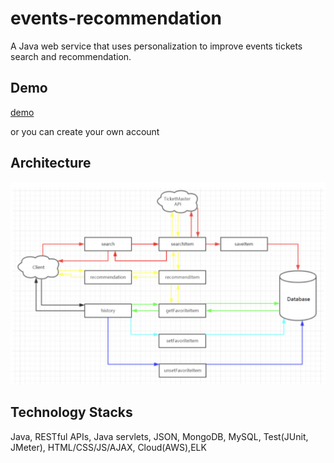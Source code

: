 <!-- @format -->

# events-recommendation

A Java web service that uses personalization to improve events tickets search and recommendation.

## Demo

[demo](3.14.79.247/eventsrecommendation/)



or you can create your own account

## Architecture

![](https://github.com/kangming1412/events-recommendation/blob/master/architectureforjavaproject.png)

## Technology Stacks

Java, RESTful APIs, Java servlets, JSON, MongoDB, MySQL, Test(JUnit, JMeter), HTML/CSS/JS/AJAX, Cloud(AWS),ELK
